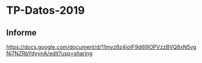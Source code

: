 # TP-Datos-2019

## Informe
https://docs.google.com/document/d/11myz6z4joIF9d6l9OPVzzBVQ8xN5vgNj7NZRbYdyynA/edit?usp=sharing
